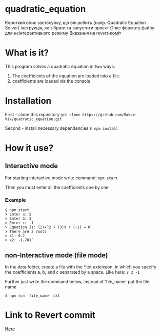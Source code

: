 # quadratic_equation

Короткий опис застосунку, що він робить (напр. Quadratic Equation Solver)
Інструкція, як зібрати та запустити проект
Опис формату файлу для неінтерактивного режиму
Вказання на revert-коміт

# What is it?
This program solves a quadratic equation in two ways:
1. The coefficients of the equation are loaded into a file.
2. coefficients are loaded via the console

# Installation
First - clone this repository
`git clone https://github.com/Makov-Vik/quadratic_equation.git`

Second - install necessary dependencies
`$ npm install`

# How it use?

## Interactive mode
For starting interactive mode write command:
`npm start`

Then you must enter all the coefficients one by one

### Example
```
$ npm start
> Enter a: 2
> Enter b: 3
> Enter c: -1
> Equation is: (2)x^2 + (3)x + (-1) = 0
> There are 2 roots
> x1: 0.2
> x2: -1.781`
```

## non-Interactive mode (file mode)
In the data folder, create a file with the *.txt extension, in which you specify the coefficients a, b, and c separated by a space. Like here:
```2 3 -1 ```

Further just write the command below, instead of 'file_name' put the file name
```
$ npm run 'file_name'.txt
```

# Link to Revert commit
[Here][1]

[1]: https://github.com/Makov-Vik/quadratic_equation/commit/1effe90e0d7980b2884e2f9eb1a459884607c537